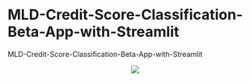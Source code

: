 # MLD-Credit-Score-Classification-Beta-App-with-Streamlit
MLD-Credit-Score-Classification-Beta-App-with-Streamlit

<div align='center'>

[![](https://i.ibb.co/fQDpdZJ/MLD-credit-score.png)](https://celik-muhammed-mld-credit-score-classification-beta--app-iz7ki6.streamlitapp.com/)
</div>

